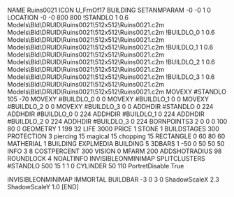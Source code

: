 NAME Ruins0021
ICON U_FrnOf17
BUILDING
SETANMPARAM -0 -0 1 0
LOCATION -0 -0 800 800
!STANDLO      1 0.6 Models\Bld\DRUID\Ruins0021\512x512\Ruins0021.c2m Models\Bld\DRUID\Ruins0021\512x512\Ruins0021.c2m 
!BUILDLO_0    1 0.6 Models\Bld\DRUID\Ruins0021\512x512\Ruins0021.c2m Models\Bld\DRUID\Ruins0021\512x512\Ruins0021.c2m 
!BUILDLO_1    1 0.6 Models\Bld\DRUID\Ruins0021\512x512\Ruins0021.c2m Models\Bld\DRUID\Ruins0021\512x512\Ruins0021.c2m 
!BUILDLO_2    1 0.6 Models\Bld\DRUID\Ruins0021\512x512\Ruins0021.c2m Models\Bld\DRUID\Ruins0021\512x512\Ruins0021.c2m 
!BUILDLO_3    1 0.6 Models\Bld\DRUID\Ruins0021\512x512\Ruins0021.c2m Models\Bld\DRUID\Ruins0021\512x512\Ruins0021.c2m 
MOVEXY #STANDLO   105 -70
MOVEXY #BUILDLO_0 0 0
MOVEXY #BUILDLO_1 0 0
MOVEXY #BUILDLO_2 0 0
MOVEXY #BUILDLO_3 0 0
ADDHDIR #STANDLO 0 224
ADDHDIR #BUILDLO_0 0 224
ADDHDIR #BUILDLO_1 0 224
ADDHDIR #BUILDLO_2 0 224
ADDHDIR #BUILDLO_3 0 224
BORNPOINTS3 2 0 0 0 100 80 0
GEOMETRY 1 199 32
LIFE     3000
PRICE 1 STONE 1
BUILDSTAGES 300
PROTECTION 3 piercing 15 magical 15 chopping 15
RECTANGLE    0 60 80 60
MATHERIAL 1 BUILDING
EXPLMEDIA BUILDING 5
3DBARS 1 -50 0 50 50 50
INFO 3 8
COSTPERCENT 300
VISION 0
MFARM 200
ADDSHOTRADIUS 98
ROUNDLOCK 4
NOALTINFO
INVISIBLEONMINIMAP
SPLITCLUSTERS #STANDLO 500 15 1 1 0
CYLINDER 50 110
PortretDisable True

INVISIBLEONMINIMAP
IMMORTAL
BUILDBAR -3 0 3 0
ShadowScaleX 2.3
ShadowScaleY 1.0
[END]
